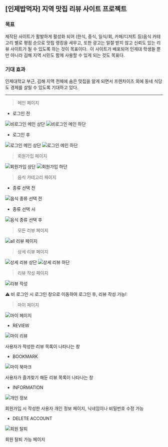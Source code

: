 
## [인제밥먹자] 지역 맛집 리뷰 사이트 프로젝트

### **목표**

제작된 사이트가 활발하게 활성화 되어 (한식, 중식, 일식/회, 카페/디저트 등)음식 카테고리 별로 평점 순으로 맛집 랭킹을 세우고, 또한 광고는 일절 받지 않고 신뢰도 있는 리뷰 사이트가 될 수 있도록 하는 것이 목표이다.  이 사이트가 배포되어 인제대 학생들 뿐만 아니라 김해 지역 시민도 함께 사용할 수 있게 되는 것도 목표다.

### **기대 효과**

인제대학교 부근, 김해 지역 전체에 숨은 맛집을 알게 되면서 프렌차이즈 외에 동네 식당도 경제를 살릴 수 있도록 기대하고 있다.

---

> 메인 페이지

- 로그인 전

![비로그인 메인 상단](https://user-images.githubusercontent.com/66067273/112814437-4328db80-90ba-11eb-86a6-0bfb15bdff0f.png)
![비로그인 메인 하단](https://user-images.githubusercontent.com/66067273/112814457-48862600-90ba-11eb-8fc6-97c668d8c771.png)

- 로그인 후

![로그인 메인 상단](https://user-images.githubusercontent.com/66067273/112814551-5fc51380-90ba-11eb-831c-459eb5e8f9aa.png)
![로그인 메인 하단](https://user-images.githubusercontent.com/66067273/112814564-62276d80-90ba-11eb-9cec-26e17f8b44b3.png)

> 회원가입 페이지

![회원가입 상단](https://user-images.githubusercontent.com/66067273/112814593-694e7b80-90ba-11eb-9e0c-4e2913e2b42c.png)
![회원가입 하단](https://user-images.githubusercontent.com/66067273/112814597-6b183f00-90ba-11eb-9ae0-8a1eb3634955.png)

> 음식 카테고리 페이지

- 종류 선택 전

![음식 종류 선택 전](https://user-images.githubusercontent.com/66067273/112814633-75d2d400-90ba-11eb-8069-b2d2db4b7892.png)

- 종류 선택 시

![음식 종류 선택 후](https://user-images.githubusercontent.com/66067273/112814650-79fef180-90ba-11eb-9553-d13e388beb70.png)

> 모든 리뷰 페이지

![all 리뷰 페이지](https://user-images.githubusercontent.com/66067273/112814674-7f5c3c00-90ba-11eb-9d45-fb6faae04750.jpg)

> 상세 리뷰 페이지

![상세 리뷰 상단](https://user-images.githubusercontent.com/66067273/112814709-86834a00-90ba-11eb-809f-fda5d9194d4d.png)
![상세 리뷰 하단](https://user-images.githubusercontent.com/66067273/112814719-884d0d80-90ba-11eb-8beb-2d7132befa5e.jpg)

> 리뷰 작성 페이지

![리뷰 작성](https://user-images.githubusercontent.com/66067273/112814748-900cb200-90ba-11eb-927d-8fe9da58e36d.jpg)

⚠️ 비 로그인 시 로그인 창으로 이동하여 로그인 후, 리뷰 작성 가능!

> 마이 페이지

![마이 페이지](https://user-images.githubusercontent.com/66067273/112814777-96029300-90ba-11eb-954d-09be45eddfdc.png)

- REVIEW

![마이 리뷰](https://user-images.githubusercontent.com/66067273/112814801-9d29a100-90ba-11eb-8ffd-c45776a196fb.png)

사용자가 작성한 리뷰 목록이 나타나는 창

- BOOKMARK

![마이 북마크](https://user-images.githubusercontent.com/66067273/112814816-a1ee5500-90ba-11eb-9e94-c5ce2e1a5a3f.png)

사용자가 즐겨찾기 해둔 리뷰 목록이 나타나는 창

- INFORMATION

![개인 정보](https://user-images.githubusercontent.com/66067273/112814829-a61a7280-90ba-11eb-9213-0a88b359ac0c.png)

회원가입 시 작성한 사용자 개인 정보 페이지, 닉네임이나 비밀번호 수정 가능

- DELETE ACCOUNT

![회원 탈퇴](https://user-images.githubusercontent.com/66067273/112814902-ba5e6f80-90ba-11eb-82ee-72a301275ca2.png)

회원 탈퇴 가능 페이지
